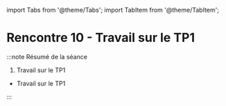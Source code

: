 import Tabs from '@theme/Tabs';
import TabItem from '@theme/TabItem';

# Rencontre 10 - Travail sur le TP1

:::note Résumé de la séance

<Tabs>

<TabItem value="deroulement" label="👨‍🏫 Déroulement du cours">

1. Travail sur le TP1

</TabItem>

<TabItem value="exercices" label="💻 Exercices à compléter">

- Travail sur le TP1

</TabItem>

<TabItem value="ressources" label="📚 Ressources à consulter">


</TabItem>

</Tabs>

:::


